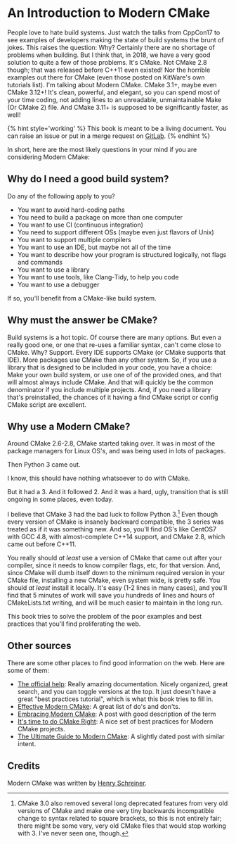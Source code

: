 # An Introduction to Modern CMake

People love to hate build systems.
Just watch the talks from CppCon17 to see examples of developers making the state of build systems the brunt of jokes.
This raises the question: Why?
Certainly there are no shortage of problems when building.
But I think that, in 2018, we have a very good solution to quite a few of those problems.
It's CMake. Not CMake 2.8 though; that was released before C++11 even existed!
Nor the horrible examples out there for CMake (even those posted on KitWare's own tutorials list).
I'm talking about Modern CMake. CMake 3.1+, maybe even CMake 3.12+!
It's clean, powerful, and elegant, so you can spend most of your time coding, not adding lines to an unreadable, unmaintainable Make (Or CMake 2) file.
And CMake 3.11+ is supposed to be significantly faster, as well!


{% hint style='working' %}
This book is meant to be a living document. You can raise an issue or put in a merge request on [GitLab](https://gitlab.com/CLIUtils/modern-cmake).
{% endhint %}

In short, here are the most likely questions in your mind if you are considering Modern CMake:

## Why do I need a good build system?

Do any of the following apply to you?

* You want to avoid hard-coding paths
* You need to build a package on more than one computer
* You want to use CI (continuous integration)
* You need to support different OSs (maybe even just flavors of Unix)
* You want to support multiple compilers
* You want to use an IDE, but maybe not all of the time
* You want to describe how your program is structured logically, not flags and commands
* You want to use a library
* You want to use tools, like Clang-Tidy, to help you code
* You want to use a debugger

If so, you'll benefit from a CMake-like build system.

## Why must the answer be CMake?

Build systems is a hot topic. Of course there are many options. But even a really good one, or one that re-uses a familiar syntax, can't come close to CMake.
Why?
Support.
Every IDE supports CMake (or CMake supports that IDE).
More packages use CMake than any other system.
So, if you use a library that is designed to be included in your code, you have a choice: Make your own build system, or use one of of the provided ones, and that will almost always include CMake.
And that will quickly be the common denominator if you include multiple projects.
And, if you need a library that's preinstalled, the chances of it having a find CMake script or config CMake script are excellent.


## Why use a Modern CMake?

Around CMake 2.6-2.8, CMake started taking over. It was in most of the package managers for Linux OS's, and was being used in lots of packages.

Then Python 3 came out.

I know, this should have nothing whatsoever to do with CMake.

But it had a 3.
And it followed 2.
And it was a hard, ugly, transition that is still ongoing in some places, even today.

I believe that CMake 3 had the bad luck to follow Python 3.[^1]
Even though every version of CMake is insanely backward compatible, the 3 series was treated as if it was something new.
And so, you'll find OS's like CentOS7 with GCC 4.8, with almost-complete C++14 support, and CMake 2.8, which came out before C++11.

You really should *at least* use a version of CMake that came out after your compiler, since it needs to know compiler flags, etc, for that version.
And, since CMake will dumb itself down to the minimum required version in your CMake file, installing a new CMake, even system wide, is pretty safe.
You should *at least* install it locally.
It's easy (1-2 lines in many cases), and you'll find that 5 minutes of work will save you hundreds of lines and hours of CMakeLists.txt writing, and will be much easier to maintain in the long run.

This book tries to solve the problem of the poor examples and best practices that you'll find proliferating the web.

## Other sources

There are some other places to find good information on the web. Here are some of them:

* [The official help](https://cmake.org/cmake/help/latest/): Really amazing documentation. Nicely organized, great search, and you can toggle versions at the top. It just doesn't have a great "best practices tutorial", which is what this book tries to fill in.
* [Effective Modern CMake](https://gist.github.com/mbinna/c61dbb39bca0e4fb7d1f73b0d66a4fd1): A great list of do's and don'ts.
* [Embracing Modern CMake](https://steveire.wordpress.com/2017/11/05/embracing-modern-cmake/): A post with good description of the term
* [It's time to do CMake Right](https://pabloariasal.github.io/2018/02/19/its-time-to-do-cmake-right/): A nice set of best practices for Modern CMake projects.
* [The Ultimate Guide to Modern CMake](https://rix0r.nl/blog/2015/08/13/cmake-guide/): A slightly dated post with similar intent.

## Credits

Modern CMake was written by [Henry Schreiner](https://iscinumpy.gitlab.io).

[^1]: CMake 3.0 also removed several long deprecated features from very old versions of CMake and make one very tiny backwards incompatible change to syntax related to square brackets, so this is not entirely fair; there might be some very, very old CMake files that would stop working with 3. I've never seen one, though.

